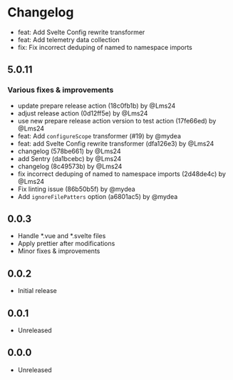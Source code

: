 # Changelog

- feat: Add Svelte Config rewrite transformer
- feat: Add telemetry data collection
- fix: Fix incorrect deduping of named to namespace imports

## 5.0.11

### Various fixes & improvements

- update prepare release action (18c0fb1b) by @Lms24
- adjust release action (0d12ff5e) by @Lms24
- use new prepare release action version to test action (17fe66ed) by @Lms24
- feat: Add `configureScope` transformer (#19) by @mydea
- feat: add Svelte Config rewrite transformer (dfa126e3) by @Lms24
- changelog (578be661) by @Lms24
- add Sentry (da1bcebc) by @Lms24
- changelog (8c49573b) by @Lms24
- fix incorrect deduping of named to namespace imports (2d48de4c) by @Lms24
- Fix linting issue (86b50b5f) by @mydea
- Add `ignoreFilePatters` option (a6801ac5) by @mydea

## 0.0.3

- Handle *.vue and *.svelte files
- Apply prettier after modifications
- Minor fixes & improvements

## 0.0.2

- Initial release

## 0.0.1

- Unreleased

## 0.0.0

- Unreleased
